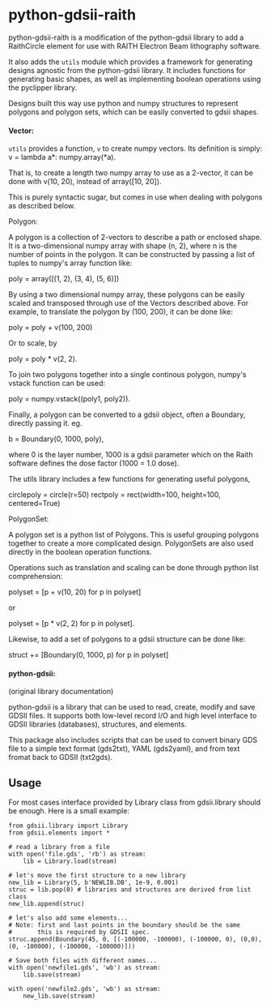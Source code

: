 python-gdsii-raith
===================

python-gdsii-raith is a modification of the python-gdsii library to add a
RaithCircle element for use with RAITH Electron Beam lithography software.

It also adds the `utils` module which provides a framework for generating
designs agnostic from the python-gdsii library.  It includes functions for generating
basic shapes, as well as implementing boolean operations using the pyclipper library.

Designs built this way use python and numpy structures to represent polygons and polygon sets, which
can be easily converted to gdsii shapes.

#### Vector:

`utils` provides a function, `v` to create numpy vectors.  Its definition is simply: v = lambda a*: numpy.array(*a).

That is, to create a length two numpy array to use as a 2-vector, it can be done with v(10, 20), instead of array([10, 20]).

This is purely syntactic sugar, but comes in use when dealing with polygons as described below.

Polygon:

A polygon is a collection of 2-vectors to describe a path or enclosed shape.  It is a two-dimensional numpy array with shape (n, 2), where n is the number of points in the polygon.  It can be constructed by passing a list of tuples to numpy's array function like:

poly = array([(1, 2), (3, 4), (5, 6)])

By using a two dimensional numpy array, these polygons can be easily scaled and transposed through use of the Vectors described above.  For example, to translate the polygon by (100, 200), it can be done like:

poly = poly + v(100, 200)

Or to scale, by

poly = poly * v(2, 2).

To join two polygons together into a single continous polygon, numpy's vstack function can be used:

poly = numpy.vstack((poly1, poly2)).

Finally, a polygon can be converted to a gdsii object, often a Boundary, directly passing it.  eg.

b = Boundary(0, 1000, poly),

where 0 is the layer number, 1000 is a gdsii parameter which on the Raith software defines the dose factor (1000 = 1.0 dose).


The utils library includes a few functions for generating useful polygons,

circlepoly = circle(r=50)
rectpoly = rect(width=100, height=100, centered=True)

PolygonSet:

A polygon set is a python list of Polygons.  This is useful grouping polygons together to create a more complicated design.  PolygonSets are also used directly in the boolean operation functions.

Operations such as translation and scaling can be done through python list comprehension:


polyset = [p + v(10, 20) for p in polyset]

or

polyset = [p * v(2, 2) for p in polyset].

Likewise, to add a set of polygons to a gdsii structure can be done like:

struct += [Boundary(0, 1000, p) for p in polyset]



















#### python-gdsii:

(original library documentation)

python-gdsii is a library that can be used to read, create, modify and save
GDSII files. It supports both low-level record I/O and high level interface to
GDSII libraries (databases), structures, and elements.

This package also includes scripts that can be used to convert binary GDS file
to a simple text format (gds2txt), YAML (gds2yaml), and from text fromat
back to GDSII (txt2gds).

Usage
-----

For most cases interface provided by Library class from gdsii.library should be
enough. Here is a small example:

    from gdsii.library import Library
    from gdsii.elements import *

    # read a library from a file
    with open('file.gds', 'rb') as stream:
        lib = Library.load(stream)

    # let's move the first structure to a new library
    new_lib = Library(5, b'NEWLIB.DB', 1e-9, 0.001)
    struc = lib.pop(0) # libraries and structures are derived from list class
    new_lib.append(struc)

    # let's also add some elements...
    # Note: first and last points in the boundary should be the same
    #       this is required by GDSII spec.
    struc.append(Boundary(45, 0, [(-100000, -100000), (-100000, 0), (0,0), (0, -100000), (-100000, -100000)]))

    # Save both files with different names...
    with open('newfile1.gds', 'wb') as stream:
        lib.save(stream)

    with open('newfile2.gds', 'wb') as stream:
        new_lib.save(stream)
